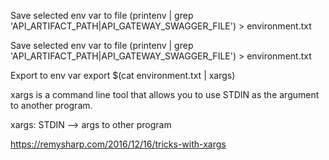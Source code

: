 

Save selected env var to file
(printenv | grep 'API_ARTIFACT_PATH\|API_GATEWAY_SWAGGER_FILE') > environment.txt



Save selected env var to file
(printenv | grep 'API_ARTIFACT_PATH\|API_GATEWAY_SWAGGER_FILE') > environment.txt

Export to env var
export $(cat environment.txt | xargs)

xargs is a command line tool that allows you to use STDIN as the argument to another program.

xargs: STDIN --> args to other program

https://remysharp.com/2016/12/16/tricks-with-xargs

